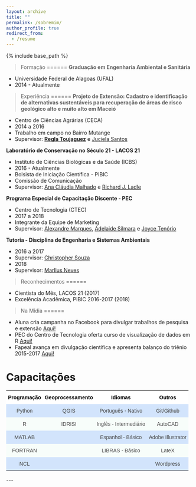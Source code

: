 ```yaml
---
layout: archive
title: ""
permalink: /sobremim/
author_profile: true
redirect_from:
  - /resume
---
```


{% include base_path %}


> Formação
======
**Graduação em Engenharia Ambiental e Sanitária**
  * Universidade Federal de Alagoas (UFAL)
  * 2014 - Atualmente

> Experiência
======
**Projeto de Extensão: Cadastro e identificação de alternativas sustentáveis para recuperação de áreas de risco geológico alto e muito alto em Maceió**
  * Centro de Ciências Agrárias (CECA)
  * 2014 a 2016
  * Trabalho em campo no Bairro Mutange
  * Supervisor: **<span style="color:blue"><a href="http://lattes.cnpq.br/6318193945215115">Regla Toujaguez</a></span>** e <span style="color:blue"><a href="http://lattes.cnpq.br/8828140324836603">Juciela Santos</a></span>


**Laboratório de Conservação no Século 21 - LACOS 21**
  * Instituto de Ciências Biológicas e da Saúde (ICBS)
  * 2016 - Atualmente
  * Bolsista de Iniciação Científica - PIBIC
  * Comissão de Comunicação
  * Supervisor: <span style="color:blue"><a href="http://lattes.cnpq.br/6689567685438939">Ana Cláudia Malhado</a></span> e <span style="color:blue"><a href="http://lattes.cnpq.br/9442171708024416">Richard J. Ladle</a></span>


**Programa Especial de Capacitação Discente - PEC**
  * Centro de Tecnologia (CTEC)
  * 2017 a 2018
  * Integrante da Equipe de Marketing
  * Supervisor: <span style="color:blue"><a href="http://lattes.cnpq.br/1664387016139320">Alexandre Marques</a></span>, <span style="color:blue"><a href="http://lattes.cnpq.br/8244628866352750">Adelaide Silmara</a></span> e <span style="color:blue"><a href="http://lattes.cnpq.br/6015947101555081">Joyce Tenório</a></span>


**Tutoria - Disciplina de Engenharia e Sistemas Ambientais**
  * 2016 a 2017
  * Supervisor: <span style="color:blue"><a href="http://lattes.cnpq.br/2437633532556581">Christopher Souza</a></span>
  * 2018
  * Supervisor: <span style="color:blue"><a href="http://lattes.cnpq.br/4843589642146932">Marllus Neves</a></span>

> Reconhecimentos
======
* Cientista do Mês, LACOS 21 (2017)
* Excelência Acadêmica, PIBIC 2016-2017 (2018)

> Na Mídia
======
* Aluna cria campanha no Facebook para divulgar trabalhos de pesquisa e extensão <span style="color:blue"><a href="http://www.ufal.edu.br/noticias/2017/2/aluna-cria-campanha-no-facebook-para-divulgar-e-promover-trabalhos-de-pesquisa-e-extensao">Aqui!</a></span>
* PEC do Centro de Tecnologia oferta curso de visualização de dados em R <span style="color:blue"><a href="http://www.ufal.edu.br/estudante/noticias/2017/8/estudantes-do-pec-de-tecnologia-ofertam-curso-de-visualizacao-de-dados-em-r">Aqui!</a></span>
* Fapeal avança em divulgação científica e apresenta balanço do triênio 2015-2017 <span style="color:blue"><a href="http://www.agenciaalagoas.al.gov.br/noticia/item/23903-fapeal-avanca-em-divulgacao-cientifica-e-apresenta-balanco-do-trienio-2015-2017">Aqui!</a></span>    

Capacitações
======

<style type="text/css">
.tg  {border-collapse:collapse;border-spacing:0;border-color:#999;border:none;}
.tg td{font-family:Arial, sans-serif;font-size:14px;padding:10px 5px;border-style:solid;border-width:0px;overflow:hidden;word-break:normal;border-color:#999;color:#444;background-color:#F7FDFA;}
.tg th{font-family:Arial, sans-serif;font-size:14px;font-weight:normal;padding:10px 5px;border-style:solid;border-width:0px;overflow:hidden;word-break:normal;border-color:#999;color:#fff;background-color:#26ADE4;}
.tg .tg-6f66{background-color:#D2E4FC;font-size:13px;text-align:center;vertical-align:top}
.tg .tg-avcv{font-weight:bold;font-size:14px;background-color:#ffffff;color:#000000;text-align:center;vertical-align:top}
.tg .tg-baqh{text-align:center;vertical-align:top}
.tg .tg-scrz{font-weight:bold;background-color:#ffffff;color:#000000;text-align:center;vertical-align:top}
.tg .tg-z1yq{font-size:13px;text-align:center;vertical-align:top}
.tg .tg-j0tj{background-color:#D2E4FC;text-align:center;vertical-align:top}
</style>
<table class="tg">
  <tr>
    <th class="tg-scrz">Programação <br></th>
    <th class="tg-scrz">Geoprocessamento</th>
    <th class="tg-scrz">Idiomas</th>
    <th class="tg-avcv">Outros<br></th>
  </tr>
  <tr>
    <td class="tg-j0tj">Python</td>
    <td class="tg-j0tj">QGIS<br></td>
    <td class="tg-j0tj">Português - Nativo<br></td>
    <td class="tg-j0tj">Git/Github</td>
  </tr>
  <tr>
    <td class="tg-baqh">R</td>
    <td class="tg-baqh">IDRISI<br></td>
    <td class="tg-baqh">Inglês - Intermediário<br></td>
    <td class="tg-baqh">AutoCAD</td>
  </tr>
  <tr>
    <td class="tg-j0tj">MATLAB<br></td>
    <td class="tg-j0tj"></td>
    <td class="tg-j0tj">Espanhol - Básico<br></td>
    <td class="tg-j0tj">Adobe Illustrator</td>
  </tr>
  <tr>
    <td class="tg-baqh">FORTRAN</td>
    <td class="tg-baqh"></td>
    <td class="tg-baqh">LIBRAS - Básico</td>
    <td class="tg-baqh">LateX</td>
  </tr>
  <tr>
    <td class="tg-j0tj">NCL</td>
    <td class="tg-j0tj"></td>
    <td class="tg-j0tj"></td>
    <td class="tg-j0tj">Wordpress</td>
  </tr>
  
</table>
---
